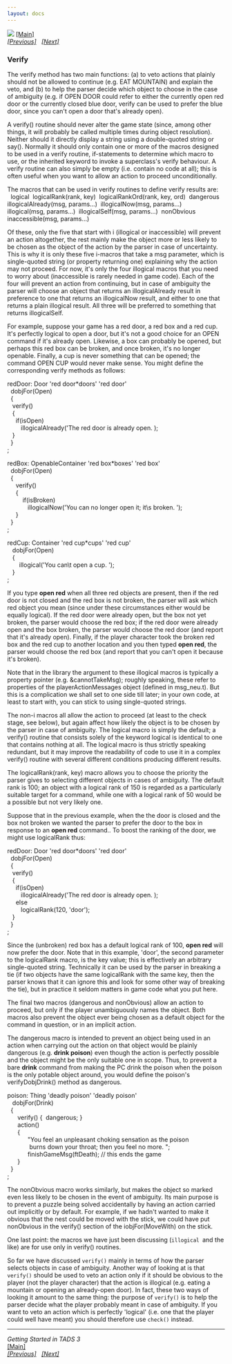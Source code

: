 ```yaml
---
layout: docs
---
```



[<img src="topbar.jpg" data-border="0" />](index.html)
[\[Main\]](index.html)  
*[\[Previous\]](controllingtheaction.html)   [\[Next\]](check.html)*

### Verify

The verify method has two main functions: (a) to veto actions that
plainly should not be allowed to continue (e.g. EAT MOUNTAIN) and
explain the veto, and (b) to help the parser decide which object to
choose in the case of ambiguity (e.g. if OPEN DOOR could refer to either
the currently open red door or the currently closed blue door, verify
can be used to prefer the blue door, since you can't open a door that's
already open).

  
A verify() routine should never alter the game state (since, among other
things, it will probably be called multiple times during object
resolution). Neither should it directly display a string using a
double-quoted string or say(). Normally it should only contain one or
more of the macros designed to be used in a verify routine,
if-statements to determine which macro to use, or the inherited keyword
to invoke a superclass's verify behaviour. A verify routine can also
simply be empty (i.e. contain no code at all); this is often useful when
you want to allow an action to proceed unconditionally.  
  
The macros that can be used in verify routines to define verify results
are:  
 
logical 
logicalRank(rank, key) 
logicalRankOrd(rank, key, ord) 
dangerous 
illogicalAlready(msg, params…) 
illogicalNow(msg, params…) 
illogical(msg, params…) 
illogicalSelf(msg, params…) 
nonObvious 
inaccessible(msg, params…) 


Of these, only the five that start with i (illogical or inaccessible)
will prevent an action altogether, the rest mainly make the object more
or less likely to be chosen as the object of the action by the parser in
case of uncertainty. This is why it is only these five i-macros that
take a msg parameter, which is single-quoted string (or property
returning one) explaining why the action may not proceed. For now, it's
only the four illogical macros that you need to worry about
(inaccessible is rarely needed in game code). Each of the four will
prevent an action from continuing, but in case of ambiguity the parser
will choose an object that returns an illogicalAlready result in
preference to one that returns an illogicalNow result, and either to one
that returns a plain illogical result. All three will be preferred to
something that returns illogicalSelf.  
  
For example, suppose your game has a red door, a red box and a red cup.
It's perfectly logical to open a door, but it's not a good choice for an
OPEN command if it's already open. Likewise, a box can probably be
opened, but perhaps this red box can be broken, and once broken, it's no
longer openable. Finally, a cup is never something that can be opened;
the command OPEN CUP would never make sense. You might define the
corresponding verify methods as follows:  


redDoor: Door 'red door\*doors' 'red door'  
  dobjFor(Open)  
  {  
   verify()  
   {  
     if(isOpen)  
        illogicalAlready('The red door is already open. );  
   }  
  }  
;  
  
redBox: OpenableContainer 'red box\*boxes' 'red box'  
  dobjFor(Open)  
  {  
     verify()  
     {  
         if(isBroken)  
            illogicalNow('You can no longer open it; it\\s broken. ');  
     }  
  }  
;  
  
redCup: Container 'red cup\*cups' 'red cup'  
   dobjFor(Open)  
   {  
       illogical('You can\\t open a cup. ');  
   }  
;  


If you type **open red** when all three red objects are present, then if
the red door is not closed and the red box is not broken, the parser
will ask which red object you mean (since under these circumstances
either would be equally logical). If the red door were already open, but
the box not yet broken, the parser would choose the red box; if the red
door were already open and the box broken, the parser would choose the
red door (and report that it's already open). Finally, if the player
character took the broken red box and the red cup to another location
and you then typed **open red**, the parser would choose the red box
(and report that you can't open it because it's broken).  


Note that in the library the argument to these illogical macros is
typically a property pointer (e.g. &cannotTakeMsg); roughly speaking,
these refer to properties of the playerActionMessages object (defined in
msg_neu.t). But this is a complication we shall set to one side till
later; in your own code, at least to start with, you can stick to using
single-quoted strings.  
  
The non-i macros all allow the action to proceed (at least to the check
stage, see below), but again affect how likely the object is to be
chosen by the parser in case of ambiguity. The logical macro is simply
the default; a verify() routine that consists solely of the keyword
logical is identical to one that contains nothing at all. The logical
macro is thus strictly speaking redundant, but it may improve the
readability of code to use it in a complex verify() routine with several
different conditions producing different results.  
  
The logicalRank(rank, key) macro allows you to choose the priority the
parser gives to selecting different objects in cases of ambiguity. The
default rank is 100; an object with a logical rank of 150 is regarded as
a particularly suitable target for a command, while one with a logical
rank of 50 would be a possible but not very likely one.  
  
Suppose that in the previous example, when the the door is closed and
the box not broken we wanted the parser to prefer the door to the box in
response to an **open red** command.. To boost the ranking of the door,
we might use logicalRank thus:  


redDoor: Door 'red door\*doors' 'red door'  
  dobjFor(Open)  
  {  
   verify()  
   {  
     if(isOpen)  
        illogicalAlready('The red door is already open. );  
     else  
        logicalRank(120, 'door');  
   }  
  }  
;  


Since the (unbroken) red box has a default logical rank of 100, **open
red** will now prefer the door. Note that in this example, 'door', the
second parameter to the logicalRank macro, is the key value; this is
effectively an arbitrary single-quoted string. Technically it can be
used by the parser in breaking a tie (if two objects have the same
logicalRank with the same key, then the parser knows that it can ignore
this and look for some other way of breaking the tie), but in practice
it seldom matters in game code what you put here.  


The final two macros (dangerous and nonObvious) allow an action to
proceed, but only if the player unambiguously names the object. Both
macros also prevent the object ever being chosen as a default object for
the command in question, or in an implicit action.  
  
The dangerous macro is intended to prevent an object being used in an
action when carrying out the action on that object would be plainly
dangerous (e.g. **drink poison**) even though the action is perfectly
possible and the object might be the only suitable one in scope. Thus,
to prevent a bare **drink** command from making the PC drink the poison
when the poison is the only potable object around, you would define the
poison's verifyDobjDrink() method as dangerous.  


poison: Thing 'deadly poison' 'deadly poison'  
   dobjFor(Drink)  
  {  
      verify() {  dangerous; }  
      action()  
      {  
            "You feel an unpleasant choking sensation as the poison  
             burns down your throat; then you feel no more. ";  
            finishGameMsg(ftDeath); // this ends the game  
      }  
  }  
;  
  
The nonObvious macro works similarly, but makes the object so marked
even less likely to be chosen in the event of ambiguity. Its main
purpose is to prevent a puzzle being solved accidentally by having an
action carried out implicitly or by default. For example, if we hadn't
wanted to make it obvious that the nest could be moved with the stick,
we could have put nonObvious in the verify() section of the
iobjFor(MoveWith) on the stick.  


One last point: the macros we have just been discussing (`illogical `and
the like) are for use only in verify() routines.

So far we have discussed `verify()` mainly in terms of how the parser
selects objects in case of ambiguity. Another way of looking at is that
`verify()` should be used to veto an action only if it should be obvious
to the player (not the player character) that the action is illogical
(e.g. eating a mountain or opening an already-open door). In fact, these
two ways of looking it amount to the same thing: the purpose of
`verify()` is to help the parser decide what the player probably meant
in case of ambiguity. If you want to veto an action which is perfectly
'logical' (i.e. one that the player could well have meant) you should
therefore use `check()` instead.  
  

------------------------------------------------------------------------

*Getting Started in TADS 3*  
[\[Main\]](index.html)  
*[\[Previous\]](controllingtheaction.html)   [\[Next\]](check.html)*


